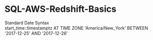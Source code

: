 # SQL-AWS-Redshift-Basics


Standard Date Syntax
<br />start_time::timestamptz AT TIME ZONE 'America/New_York' BETWEEN '2017-12-25' AND '2017-12-26'
